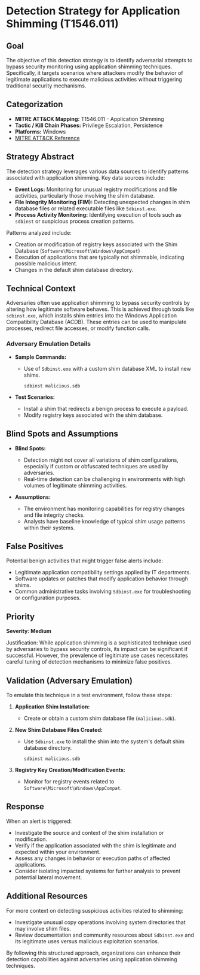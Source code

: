 # Detection Strategy for Application Shimming (T1546.011)

## Goal
The objective of this detection strategy is to identify adversarial attempts to bypass security monitoring using application shimming techniques. Specifically, it targets scenarios where attackers modify the behavior of legitimate applications to execute malicious activities without triggering traditional security mechanisms.

## Categorization

- **MITRE ATT&CK Mapping:** T1546.011 - Application Shimming
- **Tactic / Kill Chain Phases:** Privilege Escalation, Persistence
- **Platforms:** Windows
- [MITRE ATT&CK Reference](https://attack.mitre.org/techniques/T1546/011)

## Strategy Abstract

The detection strategy leverages various data sources to identify patterns associated with application shimming. Key data sources include:

- **Event Logs:** Monitoring for unusual registry modifications and file activities, particularly those involving the shim database.
- **File Integrity Monitoring (FIM):** Detecting unexpected changes in shim database files or related executable files like `Sdbinst.exe`.
- **Process Activity Monitoring:** Identifying execution of tools such as `sdbinst` or suspicious process creation patterns.

Patterns analyzed include:
- Creation or modification of registry keys associated with the Shim Database (`Software\Microsoft\Windows\AppCompat`)
- Execution of applications that are typically not shimmable, indicating possible malicious intent.
- Changes in the default shim database directory.

## Technical Context

Adversaries often use application shimming to bypass security controls by altering how legitimate software behaves. This is achieved through tools like `sdbinst.exe`, which installs shim entries into the Windows Application Compatibility Database (ACDB). These entries can be used to manipulate processes, redirect file accesses, or modify function calls.

### Adversary Emulation Details

- **Sample Commands:**
  - Use of `Sdbinst.exe` with a custom shim database XML to install new shims.
    ```
    sdbinst malicious.sdb
    ```

- **Test Scenarios:**
  - Install a shim that redirects a benign process to execute a payload.
  - Modify registry keys associated with the shim database.

## Blind Spots and Assumptions

- **Blind Spots:**
  - Detection might not cover all variations of shim configurations, especially if custom or obfuscated techniques are used by adversaries.
  - Real-time detection can be challenging in environments with high volumes of legitimate shimming activities.

- **Assumptions:**
  - The environment has monitoring capabilities for registry changes and file integrity checks.
  - Analysts have baseline knowledge of typical shim usage patterns within their systems.

## False Positives

Potential benign activities that might trigger false alerts include:
- Legitimate application compatibility settings applied by IT departments.
- Software updates or patches that modify application behavior through shims.
- Common administrative tasks involving `Sdbinst.exe` for troubleshooting or configuration purposes.

## Priority

**Severity: Medium**

Justification: While application shimming is a sophisticated technique used by adversaries to bypass security controls, its impact can be significant if successful. However, the prevalence of legitimate use cases necessitates careful tuning of detection mechanisms to minimize false positives.

## Validation (Adversary Emulation)

To emulate this technique in a test environment, follow these steps:

1. **Application Shim Installation:**
   - Create or obtain a custom shim database file (`malicious.sdb`).

2. **New Shim Database Files Created:**
   - Use `Sdbinst.exe` to install the shim into the system's default shim database directory.
     ```
     sdbinst malicious.sdb
     ```

3. **Registry Key Creation/Modification Events:**
   - Monitor for registry events related to `Software\Microsoft\Windows\AppCompat`.

## Response

When an alert is triggered:
- Investigate the source and context of the shim installation or modification.
- Verify if the application associated with the shim is legitimate and expected within your environment.
- Assess any changes in behavior or execution paths of affected applications.
- Consider isolating impacted systems for further analysis to prevent potential lateral movement.

## Additional Resources

For more context on detecting suspicious activities related to shimming:
- Investigate unusual copy operations involving system directories that may involve shim files.
- Review documentation and community resources about `Sdbinst.exe` and its legitimate uses versus malicious exploitation scenarios.

By following this structured approach, organizations can enhance their detection capabilities against adversaries using application shimming techniques.